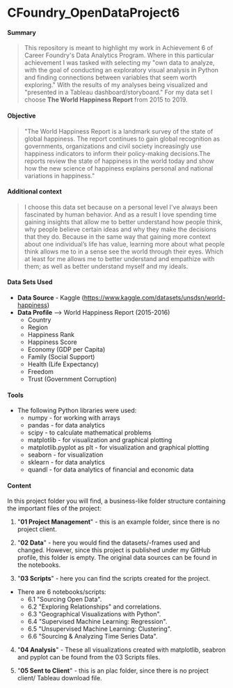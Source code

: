 # CFoundry_OpenDataProject6

#### Summary
> This repository is meant to highlight my work in Achievement 6 of Career Foundry's Data Analytics Program. Where in this particular achievement I was tasked with selecting my "own data to analyze, with the goal of conducting an exploratory visual analysis in Python and finding connections between variables that seem worth exploring." With the results of my analyses being visualized and "presented in a Tableau dashboard/storyboard." For my data set I choose **The World Happiness Report** from 2015 to 2019.

#### Objective
> "The World Happiness Report is a landmark survey of the state of global happiness. The report continues to gain global recognition as governments, organizations and civil society increasingly use happiness indicators to inform their policy-making decisions.The reports review the state of happiness in the world today and show how the new science of happiness explains personal and national variations in happiness."

#### Additional context
> I choose this data set because on a personal level I've always been fascinated by human behavior. And as a result I love spending time gaining insights that allow me to better understand how people think, why people believe certain ideas and why they make the decisions that they do. Because in the same way that gaining more context about one individual’s life has value, learning more about what people think allows me to in a sense see the world through their eyes. Which at least for me allows me to better understand and empathize with them; as well as better understand myself and my ideals. 

#### Data Sets Used 
- **Data Source** - Kaggle (https://www.kaggle.com/datasets/unsdsn/world-happiness) 
- **Data Profile** --> World Happiness Report (2015-2016)
  - Country
  - Region
  - Happiness Rank
  - Happiness Score
  - Economy (GDP per Capita)
  - Family (Social Support)
  - Health (Life Expectancy)
  - Freedom
  - Trust (Government Corruption)

#### Tools
- The following Python libraries were used:
  - numpy - for working with arrays
  - pandas - for data analytics
  - scipy - to calculate mathematical problems
  - matplotlib - for visualization and graphical plotting
  - matplotlib.pyplot as plt - for visualization and graphical plotting
  - seaborn - for visualization
  - sklearn - for data analytics
  - quandl - for data analytics of financial and economic data

#### Content
In this project folder you will find, a business-like folder structure containing the important files of the project:

1. "**01 Project Management**" - this is an example folder, since there is no project client.

2. "**02 Data**" - here you would find the datasets/-frames used and changed. However, since this project is published under my GitHub profile, this folder is empty. The original data sources can be found in the notebooks.

3. "**03 Scripts**" - here you can find the scripts created for the project.
  - There are 6 notebooks/scripts:
    - 6.1 "Sourcing Open Data".
    - 6.2 "Exploring Relationships" and correlations.
    - 6.3 "Geographical Visualizations with Python".
    - 6.4 "Supervised Machine Learning: Regression".
    - 6.5 "Unsupervised Machine Learning: Clustering".
    - 6.6 "Sourcing & Analyzing Time Series Data".

4. "**04 Analysis**" - These all visualizations created with matplotlib, seabron and pyplot can be found from the 03 Scripts files. 

5. "**05 Sent to Client**" - this is an plac folder, since there is no project client/ Tableau download file.
